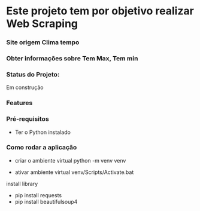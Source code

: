 # Este projeto tem por objetivo realizar Web Scraping
### Site origem Clima tempo
### Obter informações sobre Tem Max, Tem min

### Status do Projeto:
Em construção


### Features


### Pré-requisitos
* Ter o Python instalado

### Como rodar a aplicação
* criar o ambiente virtual
python -m venv venv

* ativar ambiente virtual
venv/Scripts/Activate.bat

install library
* pip install requests
* pip install beautifulsoup4